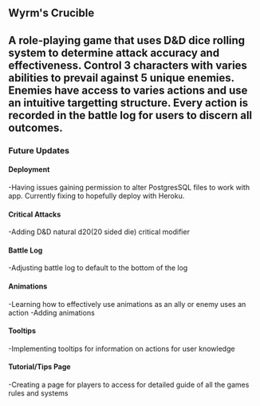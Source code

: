 ## Wyrm's Crucible

A role-playing game that uses D&D dice rolling system to determine attack accuracy and effectiveness. Control 3 characters with varies abilities to prevail against 5 unique enemies. Enemies have access to varies actions and use an intuitive targetting structure. Every action is recorded in the battle log for users to discern all outcomes.
------------------
### Future Updates

#### Deployment
-Having issues gaining permission to alter PostgresSQL files to work with app. Currently fixing to hopefully deploy with Heroku.

#### Critical Attacks
-Adding D&D natural d20(20 sided die) critical modifier

#### Battle Log
-Adjusting battle log to default to the bottom of the log

#### Animations
-Learning how to effectively use animations as an ally or enemy uses an action
-Adding animations

#### Tooltips
-Implementing tooltips for information on actions for user knowledge

#### Tutorial/Tips Page
-Creating a page for players to access for detailed guide of all the games rules and systems

